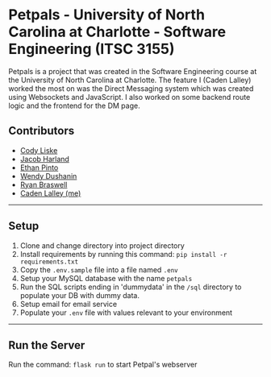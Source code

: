# Petpals - University of North Carolina at Charlotte - Software Engineering (ITSC 3155)

Petpals is a project that was created in the Software Engineering course at the University of North Carolina at Charlotte. The feature I (Caden Lalley) worked the most on was the Direct Messaging system which was created using Websockets and JavaScript. I also worked on some backend route logic and the frontend for the DM page.

## Contributors
* [Cody Liske](https://github.com/cliske94)
* [Jacob Harland](https://github.com/JacobHarland)
* [Ethan Pinto](https://github.com/EthanPintoA)
* [Wendy Dushanin](https://github.com/wDushanin)
* [Ryan Braswell](https://github.com/braswellry67)
* [Caden Lalley (me)](https://github.com/cadenlalley)

---

## Setup
1. Clone and change directory into project directory
2. Install requirements by running this command: `pip install -r requirements.txt`
3. Copy the `.env.sample` file into a file named `.env`
4. Setup your MySQL database with the name `petpals`
5. Run the SQL scripts ending in 'dummydata' in the `/sql` directory to populate your DB with dummy data.
6. Setup email for email service
7. Populate your `.env` file with values relevant to your environment

---

## Run the Server
Run the command: `flask run` to start Petpal's webserver 
